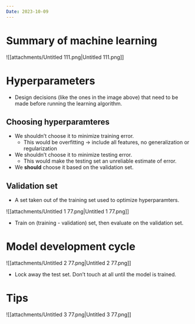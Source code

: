 ```yaml
---
Date: 2023-10-09
---
```

# Summary of machine learning

![[attachments/Untitled 111.png|Untitled 111.png]]

# Hyperparameters

- Design decisions (like the ones in the image above) that need to be made before running the learning algorithm.

## Choosing hyperparamteres

- We shouldn’t choose it to minimize training error.
    - This would be overfitting → include all features, no generalization or regularization
- We shouldn’t choose it to minimize testing error.
    - This would make the testing set an unreliable estimate of error.
- We **should** choose it based on the validation set.

## Validation set

- A set taken out of the training set used to optimize hyperparamters.

![[attachments/Untitled 1 77.png|Untitled 1 77.png]]

- Train on (training - validation) set, then evaluate on the validation set.

# Model development cycle

![[attachments/Untitled 2 77.png|Untitled 2 77.png]]

- Lock away the test set. Don’t touch at all until the model is trained.

# Tips

![[attachments/Untitled 3 77.png|Untitled 3 77.png]]